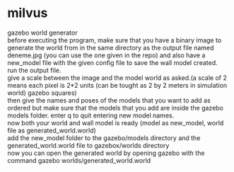 # milvus
gazebo world generator<br />
before executing the program, make sure that you have a binary image to generate the world from in the same directory as the output file named deneme.jpg (you can use the one given in the repo) and also have a new_model file with the given config file to save the wall model created.<br />
run the output file.<br />
give a scale between the image and the model world as asked.(a scale of 2 means each pixel is 2*2 units (can be tought as 2 by 2 meters in simulation world) gazebo squares)<br />
then give the names and poses of the models that you want to add as ordered but make sure that the models that you add are inside the gazebo models folder. enter q to quit entering new model names.<br />
now both your world and wall model is ready (model as new_model, world file as generated_world.world)<br />
add the new_model folder to the gazebo/models directory and the generated_world.world file to gazebox/worlds directory<br />
now you can open the generated world by opening gazebo with the command gazebo worlds/generated_world.world<br />
